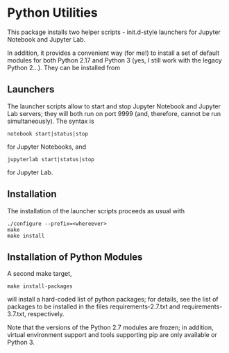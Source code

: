 # Python Utilities

This package installs two helper scripts - init.d-style launchers for Jupyter 
Notebook and Jupyter Lab.

In addition, it provides a convenient way (for me!) to install a set of default
modules for both Python 2.17 and Python 3 (yes, I still work with the legacy 
Python 2...). They can be installed from 

## Launchers

The launcher scripts allow to start and stop Jupyter Notebook and Jupyter Lab 
servers; they will both run on port 9999 (and, therefore, cannot be run 
simultaneously). The syntax is

    notebook start|status|stop

for Jupyter Notebooks, and 

    jupyterlab start|status|stop

for Jupyter Lab.


## Installation

The installation of the launcher scripts proceeds as usual with

    ./configure --prefix=<whereever>
    make
    make install

## Installation of Python Modules

A second make target,

    make install-packages

will install a hard-coded list of python packages; for details, see the
list of packages to be installed in the files requirements-2.7.txt and 
requirements-3.7.txt, respectively.

Note that the versions of the Python 2.7 modules are frozen; in addition, virtual
environment support and tools supporting pip are only available or Python 3.
